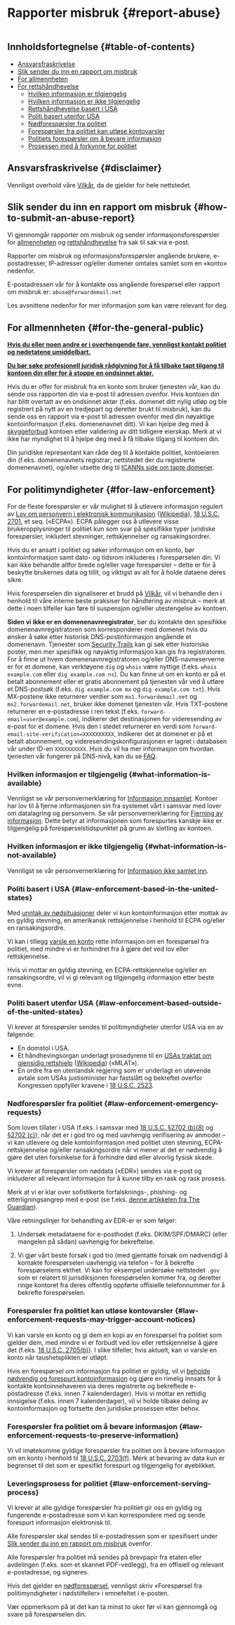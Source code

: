 # Rapporter misbruk {#report-abuse}

<img loading="lazy" src="/img/articles/report-abuse.webp" alt="" class="rounded-lg" />

## Innholdsfortegnelse {#table-of-contents}

* [Ansvarsfraskrivelse](#disclaimer)
* [Slik sender du inn en rapport om misbruk](#how-to-submit-an-abuse-report)
* [For allmennheten](#for-the-general-public)
* [For rettshåndhevelse](#for-law-enforcement)
  * [Hvilken informasjon er tilgjengelig](#what-information-is-available)
  * [Hvilken informasjon er ikke tilgjengelig](#what-information-is-not-available)
  * [Rettshåndhevelse basert i USA](#law-enforcement-based-in-the-united-states)
  * [Politi basert utenfor USA](#law-enforcement-based-outside-of-the-united-states)
  * [Nødforespørsler fra politiet](#law-enforcement-emergency-requests)
  * [Forespørsler fra politiet kan utløse kontovarsler](#law-enforcement-requests-may-trigger-account-notices)
  * [Politiets forespørsler om å bevare informasjon](#law-enforcement-requests-to-preserve-information)
  * [Prosessen med å forkynne for politiet](#law-enforcement-serving-process)

## Ansvarsfraskrivelse {#disclaimer}

Vennligst overhold våre [Vilkår](/terms), da de gjelder for hele nettstedet.

## Slik sender du inn en rapport om misbruk {#how-to-submit-an-abuse-report}

Vi gjennomgår rapporter om misbruk og sender informasjonsforespørsler for [allmennheten](#for-the-general-public) og [rettshåndhevelse](#for-law-enforcement) fra sak til sak via e-post.

Rapporter om misbruk og informasjonsforespørsler angående brukere, e-postadresser, IP-adresser og/eller domener omtales samlet som en «konto» nedenfor.

E-postadressen vår for å kontakte oss angående forespørsel eller rapport om misbruk er: `abuse@forwardemail.net`

Les avsnittene nedenfor for mer informasjon som kan være relevant for deg.

## For allmennheten {#for-the-general-public}

<u>**Hvis du eller noen andre er i overhengende fare, vennligst kontakt politiet og nødetatene umiddelbart.**</u>

<u>**Du bør søke profesjonell juridisk rådgivning for å få tilbake tapt tilgang til kontoen din eller for å stoppe en ondsinnet aktør.**</u>

Hvis du er offer for misbruk fra en konto som bruker tjenesten vår, kan du sende oss rapporten din via e-post til adressen ovenfor. Hvis kontoen din har blitt overtatt av en ondsinnet aktør (f.eks. domenet ditt nylig utløp og ble registrert på nytt av en tredjepart og deretter brukt til misbruk), kan du sende oss en rapport via e-post til adressen ovenfor med din nøyaktige kontoinformasjon (f.eks. domenenavnet ditt). Vi kan hjelpe deg med å [skyggeforbud](https://en.wikipedia.org/wiki/Shadow_banning) kontoen etter validering av ditt tidligere eierskap. Merk at vi ikke har myndighet til å hjelpe deg med å få tilbake tilgang til kontoen din.

Din juridiske representant kan råde deg til å kontakte politiet, kontoeieren din (f.eks. domenenavnets registrar; nettstedet der du registrerte domenenavnet), og/eller utsette deg til [ICANNs side om tapte domener](https://www.icann.org/resources/pages/lost-domain-names).

## For politimyndigheter {#for-law-enforcement}

For de fleste forespørsler er vår mulighet til å utlevere informasjon regulert av [Lov om personvern i elektronisk kommunikasjon](https://bja.ojp.gov/program/it/privacy-civil-liberties/authorities/statutes/1285) ([Wikipedia](https://en.wikipedia.org/wiki/Electronic_Communications_Privacy_Act)), [18 U.S.C. 2701](https://www.govinfo.gov/link/uscode/18/2701), et seq. («ECPA»). ECPA pålegger oss å utlevere visse brukeropplysninger til politiet kun som svar på spesifikke typer juridiske forespørsler, inkludert stevninger, rettskjennelser og ransakingsordrer.

Hvis du er ansatt i politiet og søker informasjon om en konto, bør kontoinformasjon samt dato- og tidsrom inkluderes i forespørselen din. Vi kan ikke behandle altfor brede og/eller vage forespørsler – dette er for å beskytte brukernes data og tillit, og viktigst av alt for å holde dataene deres sikre.

Hvis forespørselen din signaliserer et brudd på [Vilkår](/terms), vil vi behandle den i henhold til våre interne beste praksiser for håndtering av misbruk – merk at dette i noen tilfeller kan føre til suspensjon og/eller utestengelse av kontoen.

**Siden vi ikke er en domenenavnregistrator**, bør du kontakte den spesifikke domenenavnregistratoren som korresponderer med domenet hvis du ønsker å søke etter historisk DNS-postinformasjon angående et domenenavn. Tjenester som [Security Trails]() kan gi søk etter historiske poster, men mer spesifikk og nøyaktig informasjon kan gis fra registratoren. For å finne ut hvem domenenavnregistratoren og/eller DNS-navneserverne er for et domene, kan verktøyene `dig` og `whois` være nyttige (f.eks. `whois example.com` eller `dig example.com ns`). Du kan finne ut om en konto er på et betalt abonnement eller et gratis abonnement på tjenesten vår ved å utføre et DNS-postsøk (f.eks. `dig example.com mx` og `dig example.com txt`). Hvis MX-postene ikke returnerer verdier som `mx1.forwardemail.net` og `mx2.forwardemail.net`, bruker ikke domenet tjenesten vår. Hvis TXT-postene returnerer en e-postadresse i ren tekst (f.eks. `forward-email=user@example.com`), indikerer det destinasjonen for videresending av e-post for et domene. Hvis den i stedet returnerer en verdi som `forward-email-site-verification=XXXXXXXXXX`, indikerer det at domenet er på et betalt abonnement, og videresendingskonfigurasjonen er lagret i databasen vår under ID-en `XXXXXXXXXX`. Hvis du vil ha mer informasjon om hvordan tjenesten vår fungerer på DNS-nivå, kan du se [FAQ](/faq).

### Hvilken informasjon er tilgjengelig {#what-information-is-available}

Vennligst se vår personvernerklæring for [Informasjon innsamlet](/privacy#information-collected). Kontoer har lov til å fjerne informasjonen sin fra systemet vårt i samsvar med lover om datalagring og personvern. Se vår personvernerklæring for [Fjerning av informasjon](/privacy#information-removal). Dette betyr at informasjonen som forespurtes kanskje ikke er tilgjengelig på forespørselstidspunktet på grunn av sletting av kontoen.

### Hvilken informasjon er ikke tilgjengelig {#what-information-is-not-available}

Vennligst se vår personvernerklæring for [Informasjon ikke samlet inn](/privacy#information-not-collected).

### Politi basert i USA {#law-enforcement-based-in-the-united-states}

Med [unntak av nødsituasjoner](#law-enforcement-emergency-requests) deler vi kun kontoinformasjon etter mottak av en gyldig stevning, en amerikansk rettskjennelse i henhold til ECPA og/eller en ransakingsordre.

Vi kan i tillegg [varsle en konto](#law-enforcement-requests-may-trigger-account-notices) rette informasjon om en forespørsel fra politiet, med mindre vi er forhindret fra å gjøre det ved lov eller rettskjennelse.

Hvis vi mottar en gyldig stevning, en ECPA-rettskjennelse og/eller en ransakingsordre, vil vi gi relevant og tilgjengelig informasjon etter beste evne.

### Politi basert utenfor USA {#law-enforcement-based-outside-of-the-united-states}

Vi krever at forespørsler sendes til politimyndigheter utenfor USA via en av følgende:

* En domstol i USA.
* Et håndhevingsorgan underlagt prosedyrene til en [USAs traktat om gjensidig rettshjelp](https://www.justice.gov/criminal-oia/file/1498806/download) ([Wikipedia](https://en.wikipedia.org/wiki/Mutual_legal_assistance_treaty)) («MLAT»).
* En ordre fra en utenlandsk regjering som er underlagt en utøvende avtale som USAs justisminister har fastslått og bekreftet overfor Kongressen oppfyller kravene i [18 U.S.C. 2523](https://www.govinfo.gov/link/uscode/18/2523).

### Nødforespørsler fra politiet {#law-enforcement-emergency-requests}

Som loven tillater i USA (f.eks. i samsvar med [18 U.S.C. §2702 (b)(8)](https://www.law.cornell.edu/uscode/text/18/2702#:\~:text=\(8\)to%20a%20governmental%20entity%20if%20the%20provider%20in%20good%20faith%20believes%20that%20en%20nødsituasjon%20involverer%20fare%20for%20død%20eller%20alvorlig%20fysisk%20skade%20for%20enhver%20person%20krever%20opplysning%20uten%20forsinkelse%20av%20kommunikasjon%20relatert%20nødsituasjonen%20eller) og [§2702 (c)](https://www.law.cornell.edu/uscode/text/18/2702#:\~:text=\(c\)Unntak%20for%20Offentliggjøring%20av%20kunde%20oppføringer.%20En%20leverandør%20beskrevet%20i%20underavsnitt%20\(a\)%20kan%20avsløre%20en%20oppføring%20eller%20annen%20informasjon%20som%20vedrører%20en%20abonnent%20til%20eller%20kunde%20av%20slik%20tjeneste%20\(ikke%20inkludert%20innholdet%20av%20kommunikasjon%20som%20dekkes%20av%20underavsnitt%20\(a\)\(1\)%20eller%20\(a\)\(2\)\)%2%80%94)), når det er i god tro og med uavhengig verifisering av anmoder – vi kan utlevere og dele kontoinformasjon med politiet uten stevning, ECPA-rettskjennelse og/eller ransakingsordre når vi mener at det er nødvendig å gjøre det uten forsinkelse for å forhindre død eller alvorlig fysisk skade.

Vi krever at forespørsler om nøddata («EDR») sendes via e-post og inkluderer all relevant informasjon for å kunne tilby en rask og rask prosess.

Merk at vi er klar over sofistikerte forfalsknings-, phishing- og etterligningsangrep med e-post (se f.eks. [denne artikkelen fra The Guardian](https://www.theguardian.com/technology/2022/apr/04/us-law-enforcement-agencies-access-your-data-apple-meta#:\~:text=A%20hack%20using%20a%20forged%20legal%20request%20that%20exposed%20consumer%20data%20collected%20by%20Apple%20and%20Meta%20shed%20light%20on%20the%20reach%20of%20the%20law)).

Våre retningslinjer for behandling av EDR-er er som følger:

1. Undersøk metadataene for e-posthodet (f.eks. DKIM/SPF/DMARC) (eller mangelen på sådan) uavhengig for bekreftelse.

2. Vi gjør vårt beste forsøk i god tro (med gjentatte forsøk om nødvendig) å kontakte forespørselen uavhengig via telefon – for å bekrefte forespørselens ekthet. Vi kan for eksempel undersøke nettstedet `.gov` som er relatert til jurisdiksjonen forespørselen kommer fra, og deretter ringe kontoret fra deres offentlig oppførte offisielle telefonnummer for å bekrefte forespørselen.

### Forespørsler fra politiet kan utløse kontovarsler {#law-enforcement-requests-may-trigger-account-notices}

Vi kan varsle en konto og gi dem en kopi av en forespørsel fra politiet som gjelder dem, med mindre vi er forbudt ved lov eller rettskjennelse å gjøre det (f.eks. [18 U.S.C. 2705(b)](https://www.govinfo.gov/link/uscode/18/2705)). I slike tilfeller, hvis aktuelt, kan vi varsle en konto når taushetsplikten er utløpt.

Hvis en forespørsel om informasjon fra politiet er gyldig, vil vi [beholde nødvendig og forespurt kontoinformasjon](#law-enforcement-requests-to-preserve-information) og gjøre en rimelig innsats for å kontakte kontoinnehaveren via deres registrerte og bekreftede e-postadresse (f.eks. innen 7 kalenderdager). Hvis vi mottar en rettidig innsigelse (f.eks. innen 7 kalenderdager), vil vi holde tilbake deling av kontoinformasjon og fortsette den juridiske prosessen etter behov.

### Forespørsler fra politiet om å bevare informasjon {#law-enforcement-requests-to-preserve-information}

Vi vil imøtekomme gyldige forespørsler fra politiet om å bevare informasjon om en konto i henhold til [18 U.S.C. 2703(f)](https://www.govinfo.gov/link/uscode/18/2703). Merk at bevaring av data kun er begrenset til det som er spesifikt forespurt og tilgjengelig for øyeblikket.

### Leveringsprosess for politiet {#law-enforcement-serving-process}

Vi krever at alle gyldige forespørsler fra politiet gir oss en gyldig og fungerende e-postadresse som vi kan korrespondere med og sende forespurt informasjon elektronisk til.

Alle forespørsler skal sendes til e-postadressen som er spesifisert under [Slik sender du inn en rapport om misbruk](#how-to-submit-an-abuse-report) ovenfor.

Alle forespørsler fra politiet må sendes på brevpapir fra etaten eller avdelingen (f.eks. som et skannet PDF-vedlegg), fra en offisiell og relevant e-postadresse, og signeres.

Hvis det gjelder en [nødforespørsel](#law-enforcement-emergency-requests), vennligst skriv «Forespørsel fra politimyndigheter i nødstilfeller» i emnefeltet i e-posten.

Vær oppmerksom på at det kan ta minst to uker før vi kan gjennomgå og svare på forespørselen din.